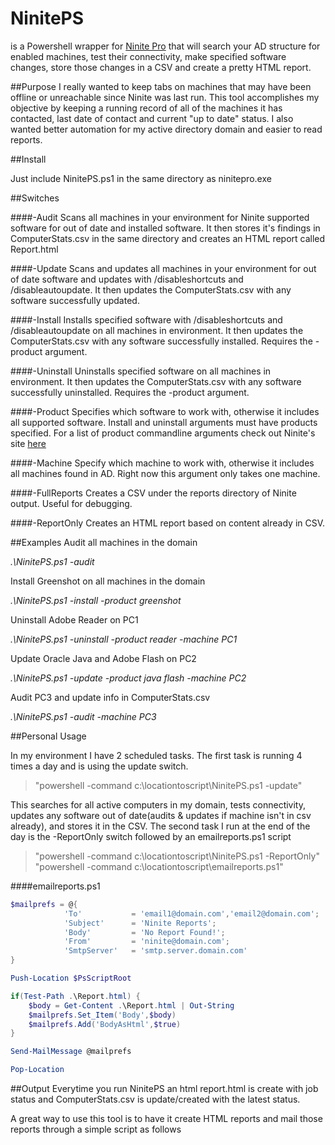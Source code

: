 # NinitePS

is a Powershell wrapper for [Ninite Pro](http://www.ninite.com/pro) that will search your AD structure for enabled machines, test their connectivity, make specified software changes, store those changes in a CSV and create a pretty HTML report. 

##Purpose
I really wanted to keep tabs on machines that may have been offline or unreachable since Ninite was last run. This tool accomplishes my objective by keeping a running record of all of the machines it has contacted, last date of contact and current "up to date" status. I also wanted better automation for my active directory domain and easier to read reports.

##Install

Just include NinitePS.ps1 in the same directory as ninitepro.exe

##Switches

####-Audit
Scans all machines in your environment for Ninite supported software for out of date and installed software. It then stores it's findings in ComputerStats.csv in the same directory and creates an HTML report called Report.html

####-Update
Scans and updates all machines in your environment for out of date software and updates with /disableshortcuts and /disableautoupdate. It then updates the ComputerStats.csv with any software successfully updated.

####-Install
Installs specified software with /disableshortcuts and /disableautoupdate on all machines in environment. It then updates the ComputerStats.csv with any software successfully installed. Requires the -product argument.

####-Uninstall
Uninstalls specified software on all machines in environment. It then updates the ComputerStats.csv with any software successfully uninstalled. Requires the -product argument.

####-Product
Specifies which software to work with, otherwise it includes all supported software. Install and uninstall arguments must have products specified. For a list of product commandline arguments check out Ninite's site [here](https://ninite.com/applist/pro.html)

####-Machine
Specify which machine to work with, otherwise it includes all machines found in AD. Right now this argument only takes one machine.

####-FullReports
Creates a CSV under the reports directory of Ninite output. Useful for debugging.

####-ReportOnly
Creates an HTML report based on content already in CSV. 

##Examples
Audit all machines in the domain

*.\NinitePS.ps1 -audit*


Install Greenshot on all machines in the domain

*.\NinitePS.ps1 -install -product greenshot*


Uninstall Adobe Reader on PC1

*.\NinitePS.ps1 -uninstall -product reader -machine PC1*


Update Oracle Java and Adobe Flash on PC2

*.\NinitePS.ps1 -update -product java flash -machine PC2*


Audit PC3 and update info in ComputerStats.csv

*.\NinitePS.ps1 -audit -machine PC3*

##Personal Usage

In my environment I have 2 scheduled tasks. The first task is running 4 times a day and is using the update switch. 

>"powershell -command c:\locationtoscript\NinitePS.ps1 -update"

This searches for all active computers in my domain, tests connectivity, updates any software out of date(audits & updates if machine isn't in csv already), and stores it in the CSV. The second task I run at the end of the day is the -ReportOnly switch followed by an emailreports.ps1 script

>"powershell -command c:\locationtoscript\NinitePS.ps1 -ReportOnly"
>"powershell -command c:\locationtoscript\emailreports.ps1"

####emailreports.ps1
```powershell
$mailprefs = @{
            'To'           = 'email1@domain.com','email2@domain.com';
            'Subject'      = 'Ninite Reports';
            'Body'         = 'No Report Found!';
            'From'         = 'ninite@domain.com';
            'SmtpServer'   = 'smtp.server.domain.com'
}

Push-Location $PsScriptRoot

if(Test-Path .\Report.html) {
    $body = Get-Content .\Report.html | Out-String
    $mailprefs.Set_Item('Body',$body)
    $mailprefs.Add('BodyAsHtml',$true)
}

Send-MailMessage @mailprefs

Pop-Location
``` 


##Output
Everytime you run NinitePS an html report.html is create with job status and ComputerStats.csv is update/created with the latest status. 



A great way to use this tool is to have it create HTML reports and mail those reports through a simple script as follows


